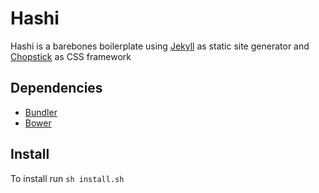 # Hashi

Hashi is a barebones boilerplate using [Jekyll](http://jekyllrb.com/) as static site generator and [Chopstick](https://github.com/getchopstick) as CSS framework

## Dependencies

- [Bundler](https://bundler.io/)
- [Bower](http://bower.io/)

## Install

To install run `sh install.sh`
